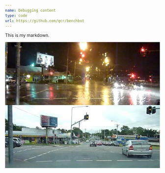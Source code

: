```yaml
---
name: Debugging content
type: code
url: https://github.com/qcr/benchbot
---
```


This is my markdown.

![Local image](../legacy_datasets/alderly.jpg)
